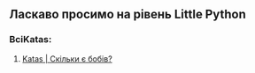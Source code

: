 ## Ласкаво просимо на рівень Little Python


### ВсіKatas:

1. [Katas | Скільки є бобів?](https://github.com/gopjak36/pythonkata/tree/master/ukr/Python%20Katas/1.%20Little%20Python/1.%20Katas)
